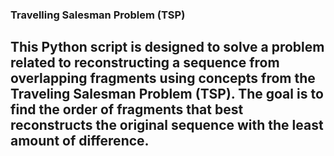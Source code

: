 ### Travelling Salesman Problem (TSP)

## This Python script is designed to solve a problem related to reconstructing a sequence from overlapping fragments using concepts from the Traveling Salesman Problem (TSP). The goal is to find the order of fragments that best reconstructs the original sequence with the least amount of difference.
